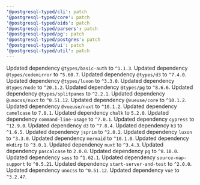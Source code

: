 ```yaml
---
'@postgresql-typed/cli': patch
'@postgresql-typed/core': patch
'@postgresql-typed/oids': patch
'@postgresql-typed/parsers': patch
'@postgresql-typed/pg': patch
'@postgresql-typed/postgres': patch
'@postgresql-typed/ui': patch
'@postgresql-typed/util': patch
---
```


Updated dependency `@types/basic-auth` to `^1.1.3`.
Updated dependency `@types/codemirror` to `^5.60.7`.
Updated dependency `@types/d3` to `^7.4.0`.
Updated dependency `@types/luxon` to `^3.3.0`.
Updated dependency `@types/node` to `^20.1.2`.
Updated dependency `@types/pg` to `^8.6.6`.
Updated dependency `@types/splitpanes` to `^2.2.1`.
Updated dependency `@unocss/nuxt` to `^0.51.12`.
Updated dependency `@vueuse/core` to `^10.1.2`.
Updated dependency `@vueuse/nuxt` to `^10.1.2`.
Updated dependency `camelcase` to `7.0.1`.
Updated dependency `chalk` to `5.2.0`.
Updated dependency `command-line-usage` to `^7.0.1`.
Updated dependency `cypress` to `^12.9.0`.
Updated dependency `d3` to `^7.8.4`.
Updated dependency `h3` to `^1.6.5`.
Updated dependency `jsprim` to `^2.0.2`.
Updated dependency `luxon` to `^3.3.0`.
Updated dependency `mermaid` to `^10.1.0`.
Updated dependency `mkdirp` to `^3.0.1`.
Updated dependency `nuxt` to `^3.4.3`.
Updated dependency `pascalcase` to `2.0.0`.
Updated dependency `pg` to `^8.10.0`.
Updated dependency `sass` to `^1.62.1`.
Updated dependency `source-map-support` to `^0.5.21`.
Updated dependency `start-server-and-test` to `^2.0.0`.
Updated dependency `unocss` to `^0.51.12`.
Updated dependency `vue` to `^3.2.47`.
